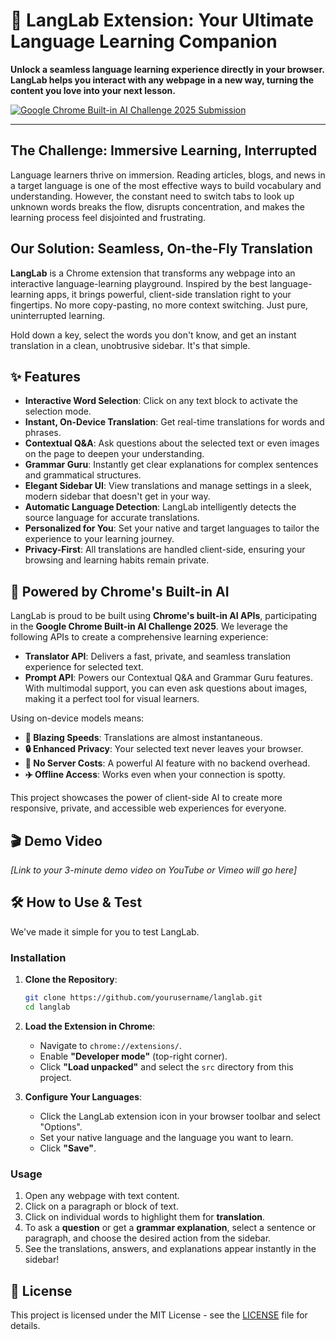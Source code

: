 # 🚀 LangLab Extension: Your Ultimate Language Learning Companion

**Unlock a seamless language learning experience directly in your browser. LangLab helps you interact with any webpage in a new way, turning the content you love into your next lesson.**

[![Google Chrome Built-in AI Challenge 2025 Submission](https://img.shields.io/badge/Google%20Chrome%20AI%20Challenge-2025-blueviolet)](https://googlechromeai2025.devpost.com/)

---

## The Challenge: Immersive Learning, Interrupted

Language learners thrive on immersion. Reading articles, blogs, and news in a target language is one of the most effective ways to build vocabulary and understanding. However, the constant need to switch tabs to look up unknown words breaks the flow, disrupts concentration, and makes the learning process feel disjointed and frustrating.

## Our Solution: Seamless, On-the-Fly Translation

**LangLab** is a Chrome extension that transforms any webpage into an interactive language-learning playground. Inspired by the best language-learning apps, it brings powerful, client-side translation right to your fingertips. No more copy-pasting, no more context switching. Just pure, uninterrupted learning.

Hold down a key, select the words you don't know, and get an instant translation in a clean, unobtrusive sidebar. It's that simple.

## ✨ Features

-   **Interactive Word Selection**: Click on any text block to activate the selection mode.
-   **Instant, On-Device Translation**: Get real-time translations for words and phrases.
-   **Contextual Q&A**: Ask questions about the selected text or even images on the page to deepen your understanding.
-   **Grammar Guru**: Instantly get clear explanations for complex sentences and grammatical structures.
-   **Elegant Sidebar UI**: View translations and manage settings in a sleek, modern sidebar that doesn't get in your way.
-   **Automatic Language Detection**: LangLab intelligently detects the source language for accurate translations.
-   **Personalized for You**: Set your native and target languages to tailor the experience to your learning journey.
-   **Privacy-First**: All translations are handled client-side, ensuring your browsing and learning habits remain private.

## 🧠 Powered by Chrome's Built-in AI

LangLab is proud to be built using **Chrome's built-in AI APIs**, participating in the **Google Chrome Built-in AI Challenge 2025**. We leverage the following APIs to create a comprehensive learning experience:

-   **Translator API**: Delivers a fast, private, and seamless translation experience for selected text.
-   **Prompt API**: Powers our Contextual Q&A and Grammar Guru features. With multimodal support, you can even ask questions about images, making it a perfect tool for visual learners.

Using on-device models means:
-   **🚀 Blazing Speeds**: Translations are almost instantaneous.
-   **🔒 Enhanced Privacy**: Your selected text never leaves your browser.
-   **💸 No Server Costs**: A powerful AI feature with no backend overhead.
-   **✈️ Offline Access**: Works even when your connection is spotty.

This project showcases the power of client-side AI to create more responsive, private, and accessible web experiences for everyone.

## 🎬 Demo Video

*[Link to your 3-minute demo video on YouTube or Vimeo will go here]*

## 🛠️ How to Use & Test

We've made it simple for you to test LangLab.

### Installation

1.  **Clone the Repository**:
    ```bash
    git clone https://github.com/yourusername/langlab.git
    cd langlab
    ```
2.  **Load the Extension in Chrome**:
    -   Navigate to `chrome://extensions/`.
    -   Enable **"Developer mode"** (top-right corner).
    -   Click **"Load unpacked"** and select the `src` directory from this project.

3.  **Configure Your Languages**:
    -   Click the LangLab extension icon in your browser toolbar and select "Options".
    -   Set your native language and the language you want to learn.
    -   Click **"Save"**.

### Usage

1.  Open any webpage with text content.
2.  Click on a paragraph or block of text.
3.  Click on individual words to highlight them for **translation**.
4.  To ask a **question** or get a **grammar explanation**, select a sentence or paragraph, and choose the desired action from the sidebar.
5.  See the translations, answers, and explanations appear instantly in the sidebar!

## 📜 License

This project is licensed under the MIT License - see the [LICENSE](LICENSE) file for details.